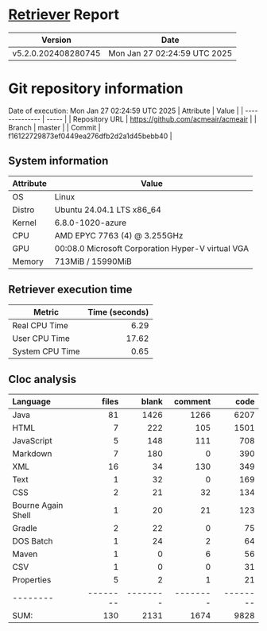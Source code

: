 # [Retriever](https://github.com/PalladioSimulator/Palladio-ReverseEngineering-Retriever) Report
| Version | Date |
| ------- | ---- |
| v5.2.0.202408280745 | Mon Jan 27 02:24:59 UTC 2025 |

# Git repository information
Date of execution: Mon Jan 27 02:24:59 UTC 2025
|    Attribute   | Value |
| -------------- | ----- |
| Repository URL | https://github.com/acmeair/acmeair |
| Branch         | master |
| Commit         | f16122729873ef0449ea276dfb2d2a1d45bebb40 |


## System information
| Attribute | Value |
| --------- | ----- |
| OS | Linux  |
| Distro | Ubuntu 24.04.1 LTS x86_64  |
| Kernel | 6.8.0-1020-azure  |
| CPU | AMD EPYC 7763 (4) @ 3.255GHz  |
| GPU | 00:08.0 Microsoft Corporation Hyper-V virtual VGA  |
| Memory | 713MiB / 15990MiB  |

## Retriever execution time
| Metric | Time (seconds) |
| --- | ---: |
| Real CPU Time | 6.29 |
| User CPU Time | 17.62 |
| System CPU Time | 0.65 |
<!--
Explainations:
- __Real CPU Time__: actual time the command has run (can be less than total time spent in user and system mode for multi-threaded processes)
- __User CPU Time__: time the command has spent running in user mode
- __System CPU Time__: time the command has spent running in system or kernel mode
-->

## Cloc analysis

Language|files|blank|comment|code
:-------|-------:|-------:|-------:|-------:
Java|81|1426|1266|6207
HTML|7|222|105|1501
JavaScript|5|148|111|708
Markdown|7|180|0|390
XML|16|34|130|349
Text|1|32|0|169
CSS|2|21|32|134
Bourne Again Shell|1|20|21|123
Gradle|2|22|0|75
DOS Batch|1|24|2|64
Maven|1|0|6|56
CSV|1|0|0|31
Properties|5|2|1|21
--------|--------|--------|--------|--------
SUM:|130|2131|1674|9828
